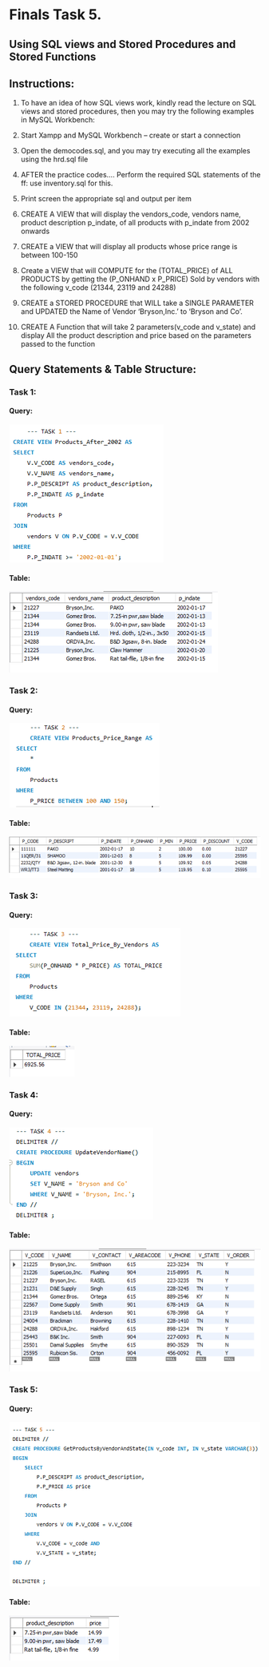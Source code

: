  # Finals Task 5.
## Using SQL views and Stored Procedures and Stored Functions
## Instructions: 

1. To have an idea of how SQL views work, kindly read the lecture on SQL views and stored procedures, then you may try the following examples in MySQL Workbench: 

2. Start Xampp and MySQL Workbench – create or start a connection 

4. Open the democodes.sql, and you may try executing all the examples using the hrd.sql file

5. AFTER the practice codes…. Perform the required SQL statements of the ff: use inventory.sql for this.

6. Print screen the appropriate sql and output per item

1.	CREATE A VIEW that will display the vendors_code, vendors name, product description p_indate, of all products with p_indate from 2002 onwards


2.	CREATE a VIEW that will display all products whose price range is between 100-150


3.	Create a VIEW that will COMPUTE for the (TOTAL_PRICE) of ALL PRODUCTS by getting the (P_ONHAND x P_PRICE) Sold by vendors with the following v_code (21344, 23119 and 24288)



4.	CREATE a STORED PROCEDURE that WILL take a SINGLE PARAMETER and UPDATED the Name of Vendor ‘Bryson,Inc.’ to ‘Bryson and Co’.



5.	CREATE A Function that will take 2 parameters(v_code and v_state) and display All the product description and price based on the parameters passed to the function

## Query Statements & Table Structure:
### Task 1:
#### Query:
![screenshot](images/TASK1.PNG)
#### Table:
![screenshot](Images/TASK1TABLE.PNG)
### Task 2:
#### Query:
![screenshot](Images/TASK2.PNG)
#### Table:
![screenshot](Images/TASK2TABLE.PNG)
### Task 3:
#### Query:
![screenshot](Images/TASK3.PNG)
#### Table:
![screenshot](Images/TASK3TABLE.PNG)
### Task 4:
#### Query:
![screenshot](Images/TASK4.PNG)
#### Table:
![screenshot](Images/TASK4TABLE.PNG)
### Task 5:
#### Query:
![screenshot](Images/TASK5.PNG)
#### Table:
![screenshot](Images/TASK5TABLE.PNG)

